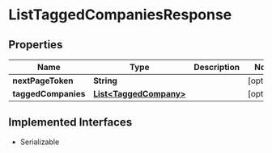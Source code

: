 

# ListTaggedCompaniesResponse


## Properties

| Name | Type | Description | Notes |
|------------ | ------------- | ------------- | -------------|
|**nextPageToken** | **String** |  |  [optional] |
|**taggedCompanies** | [**List&lt;TaggedCompany&gt;**](TaggedCompany.md) |  |  [optional] |


## Implemented Interfaces

* Serializable

